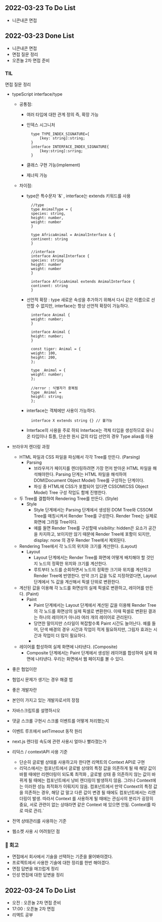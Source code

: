 ## 2022-03-23 To Do List

- 니콘내콘 면접

## 2022-03-23 Done List

- 니콘내콘 면접
- 면접 질문 정리
- 오픈놀 2차 면접 준비

### TIL

면접 질문 정리

- typeScript interface/type
  - 공통점:  
    - 여러 타입에 대한 관계 정의 즉, 확장 가능 
    - 인덱스 시그니처 
        
            type TYPE_INDEX_SIGNATURE={
                [key: string]:string;
            }
            interface INTERFACE_INDEX_SIGNATURE{
                [key:string]:srring;
            }
    - 클래스 구현 가능(implement)
    - 제너릭 가능
  - 차이점: 
    - type은 특수문자 '&' , interface는 extends 키워드를 사용
            
            //type
            type AnimalType = {
            species: string,
            height: number,
            weight: number
            }

            type AfricaAnimal = AnimalInterface & {
            continent: string
            }

            //interface
            interface AnimalInterface {
            species: string
            height: number
            weight: number
            }

            interface AfricaAnimal extends AnimalInterface {
            continent: string
            }   

    - 선언적 확장 : type 새로운 속성을 추가하기 위해서 다시 같은 이름으로 선언할 수 없지만, interface는 항상 선언적 확장이 가능하다.
  
            interface Animal {
            weight: number;
            }

            interface Animal {
            height: number;
            }

            const tiger: Animal = {
            weight: 100,
            height: 200,
            };

            type _Animal = {
            weight: number;
            };

            //error : 식별자가 중복됨
            type _Animal =
            height: string;
            };
    - interface는 객체에만 사용이 가능하다.

            interface X extends string {} // 불가능

    -  Interface의 사용을 주로 하되 Interface는 객체 타입을 생성하므로 유니온 타입이나 튜플, 단순한 원시 값의 타입 선언의 경우 Type alias를 이용


- 브라우저 렌더링 과정
    - HTML 파일과 CSS 파일을 파싱해서 각각 Tree를 만든다. (Parsing)
        - Parsing
            - 브라우저가 페이지를 렌더링하려면 가장 먼저 받아온 HTML 파일을 해석해야한다. Parsing 단계는 HTML 파일을 해석하여 DOM(Document Object Model) Tree를 구성하는 단계이다.
            - 파싱 중 HTML에 CSS가 포함되어 있다면 CSSOM(CSS Object Model) Tree 구성 작업도 함께 진행한다.
    - 두 Tree를 결합하여 Rendering Tree를 만든다. (Style)
        - Style
            - Style 단계에서는 Parsing 단계에서 생성된 DOM Tree와 CSSOM Tree를 매칭시켜서 Render Tree를 구성한다. Render Tree는 실제로 화면에 그려질 Tree이다.
            - 예를 들면 Render Tree를 구성할때 visibility: hidden은 요소가 공간을 차지하고, 보이지만 않기 때문에 Render Tree에 포함이 되지만, display: none 의 경우 Render Tree에서 제외된다.
    - Rendering Tree에서 각 노드의 위치와 크기를 계산한다. (Layout)
        - Layout
            - Layout 단계에서는 Render Tree를 화면에 어떻게 배치해야 할 것인지 노드의 정확한 위치와 크기를 계산한다.
            - 루트부터 노드를 순회하면서 노드의 정확한 크기와 위치를 계산하고 Render Tree에 반영한다. 만약 크기 값을 %로 지정하였다면, Layout 단계에서 % 값을 계산해서 픽셀 단위로 변환한다.
    - 계산된 값을 이용해 각 노드를 화면상의 실제 픽셀로 변환하고, 레이어를 만든다. (Paint)
        - Paint
          - Paint 단계에서는 Layout 단계에서 계산된 값을 이용해 Render Tree의 각 노드를 화면상의 실제 픽셀로 변환한다. 이때 픽셀로 변환된 결과는 하나의 레이어가 아니라 여러 개의 레이어로 관리된다.
          - 당연한 말이지만 스타일이 복잡할수록 Paint 시간도 늘어난다. 예를 들어, 단색 배경의 경우 시간과 작업이 적게 필요하지만, 그림자 효과는 시간과 작업이 더 많이 필요하다.
          - 
    - 레이어를 합성하여 실제 화면에 나타낸다. (Composite)
        - Composite 단계에서는 Paint 단계에서 생성된 레이어를 합성하여 실제 화면에 나타낸다. 우리는 화면에서 웹 페이지를 볼 수 있다.
  
- 좋은 협업이란
- 협업시 문제가 생기는 경우 해결 법
- 좋은 개발자란
- 본인이 가지고 있는 개발자로서의 장점
- 자바스크립트를 설명하시오
- 댓글 스크롤 구현시 스크롤 이벤트를 어떻게 처리했는지
- 이벤트 루프에서 setTimeout 동작 원리
- next.js 렌더링 속도에 관련 사용시 얼마나 빨라졌는가
- 리덕스 / contextAPI 사용 기준
    - 단순히 글로벌 상태를 사용하고자 한다면 리액트의 Context API로 구현
    - 리덕스에서는 컴포넌트에서 글로벌 상태의 특정 값을 의존하게 될 때 해당 값이 바뀔 때에만 리렌더링이 되도록 최적화 , 글로벌 상태 중 의존하지 않는 값이 바뀌게 될 때에는 컴포넌트에서 낭비 렌더링이 발생하지 않음. 그러나 Context에는 이러한 성능 최적화가 이뤄지지 않음. 컴포넌트에서 만약 Context의 특정 값을 의존하는 경우, 해당 값 말고 다른 값이 변경 될 때에도 컴포넌트에서는 리렌더링이 발생. 따라서 Context 를 사용하게 될 때에는 관심사의 분리가 굉장히 중요, 서로 관련이 없는 상태라면 같은 Context 에 있으면 안됨. Context를 따로 따로 관리.`
- 전역 상태관리를 사용하는 기준
- 웹소켓 사용 시 어려웠던 점

### 🌱 회고

- 면접에서 회사에서 기술을 선택하는 기준을 물어봐야겠다.
- 프로젝트에서 사용한 기술에 대한 정리를 한번 해야겠다.
- 면접 답변을 매끄럽게 정리
- 인성 면접에 대한 답변을 정리

## 2022-03-24 To Do List

- 오전 : 오픈놀 2차 면접 준비
- 17:00 : 오픈놀 2차 면접
- 리액트 공부

